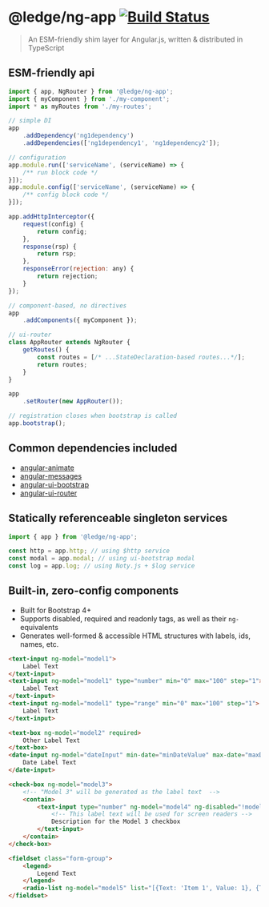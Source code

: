 # @ledge/ng-app [![Build Status](https://travis-ci.org/zackschuster/ng-app.svg?branch=master)](https://travis-ci.org/zackschuster/ng-app)

> An ESM-friendly shim layer for Angular.js, written & distributed in TypeScript

## ESM-friendly api

```js
import { app, NgRouter } from '@ledge/ng-app';
import { myComponent } from './my-component';
import * as myRoutes from './my-routes';

// simple DI
app
	.addDependency('ng1dependency')
	.addDependencies(['ng1dependency1', 'ng1dependency2']);

// configuration
app.module.run(['serviceName', (serviceName) => {
	/** run block code */
}]);
app.module.config(['serviceName', (serviceName) => {
	/** config block code */
}]);

app.addHttpInterceptor({
	request(config) {
		return config;
	},
	response(rsp) {
		return rsp;
	},
	responseError(rejection: any) {
		return rejection;
	}
});

// component-based, no directives
app
	.addComponents({ myComponent });

// ui-router
class AppRouter extends NgRouter {
	getRoutes() {
		const routes = [/* ...StateDeclaration-based routes...*/];
		return routes;
	}
}

app
	.setRouter(new AppRouter());

// registration closes when bootstrap is called
app.bootstrap();
```

## Common dependencies included

- [angular-animate](https://www.npmjs.com/package/angular-animate)
- [angular-messages](https://www.npmjs.com/package/angular-messages)
- [angular-ui-bootstrap](https://www.npmjs.com/package/angular-ui-bootstrap)
- [angular-ui-router](https://www.npmjs.com/package/@uirouter/angularjs)

## Statically referenceable singleton services

```js
import { app } from '@ledge/ng-app';

const http = app.http; // using $http service
const modal = app.modal; // using ui-bootstrap modal
const log = app.log; // using Noty.js + $log service
```

## Built-in, zero-config components

- Built for Bootstrap 4+
- Supports disabled, required and readonly tags, as well as their `ng-`equivalents
- Generates well-formed & accessible HTML structures with labels, ids, names, etc.

```html
<text-input ng-model="model1">
	Label Text
</text-input>
<text-input ng-model="model1" type="number" min="0" max="100" step="1">
	Label Text
</text-input>
<text-input ng-model="model1" type="range" min="0" max="100" step="1">
	Label Text
</text-input>

<text-box ng-model="model2" required>
	Other Label Text
</text-box>
<date-input ng-model="dateInput" min-date="minDateValue" max-date="maxDateValue">
	Date Label Text
</date-input>

<check-box ng-model="model3">
	<!-- "Model 3" will be generated as the label text  -->
	<contain>
		<text-input type="number" ng-model="model4" ng-disabled="!model3" min="1" max="2">
			<!-- This label text will be used for screen readers -->
			Description for the Model 3 checkbox
		</text-input>
	</contain>
</check-box>

<fieldset class="form-group">
	<legend>
		Legend Text
	</legend>
	<radio-list ng-model="model5" list="[{Text: 'Item 1', Value: 1}, {Text: 'Item 2', Value: 2}]"></radio-list>
</fieldset>
```
